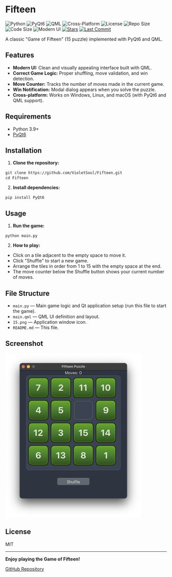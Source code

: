 # Fifteen

![Python](https://img.shields.io/badge/Python-3776AB?style=flat&logo=python&logoColor=white)
![PyQt6](https://img.shields.io/badge/PyQt6-41CD52?style=flat&logo=qt&logoColor=white)
![QML](https://img.shields.io/badge/QML-41CD52?style=flat&logo=qt&logoColor=white)
![Cross-Platform](https://img.shields.io/badge/Cross--Platform-✓-blueviolet)
![License](https://img.shields.io/badge/License-MIT-blue)
![Repo Size](https://img.shields.io/github/repo-size/VioletSoul/Fifteen)
![Code Size](https://img.shields.io/github/languages/code-size/VioletSoul/Fifteen)
![Modern UI](https://img.shields.io/badge/Modern%20UI-✓-orange)
[![Stars](https://img.shields.io/github/stars/VioletSoul/Fifteen.svg?style=social)](https://github.com/VioletSoul/Fifteen)
[![Last Commit](https://img.shields.io/github/last-commit/VioletSoul/Fifteen.svg)](https://github.com/VioletSoul/Fifteen/commits/main)

A classic "Game of Fifteen" (15 puzzle) implemented with PyQt6 and QML.

## Features

- **Modern UI:** Clean and visually appealing interface built with QML.
- **Correct Game Logic:** Proper shuffling, move validation, and win detection.
- **Move Counter:** Tracks the number of moves made in the current game.
- **Win Notification:** Modal dialog appears when you solve the puzzle.
- **Cross-platform:** Works on Windows, Linux, and macOS (with PyQt6 and QML support).

## Requirements

- Python 3.9+
- [PyQt6](https://pypi.org/project/PyQt6/)

## Installation

1. **Clone the repository:**
```
git clone https://github.com/VioletSoul/Fifteen.git
cd Fifteen
```
2. **Install dependencies:**
```
pip install PyQt6
```

## Usage

1. **Run the game:**
```
python main.py
```
2. **How to play:**
- Click on a tile adjacent to the empty space to move it.
- Click "Shuffle" to start a new game.
- Arrange the tiles in order from 1 to 15 with the empty space at the end.
- The move counter below the Shuffle button shows your current number of moves.

## File Structure

- `main.py` — Main game logic and Qt application setup (run this file to start the game).
- `main.qml` — QML UI definition and layout.
- `15.png` — Application window icon.
- `README.md` — This file.

## Screenshot

![Game Screenshot](Screenshot.png)

## License

MIT

---

**Enjoy playing the Game of Fifteen!**

[GitHub Repository](https://github.com/VioletSoul/Fifteen)
